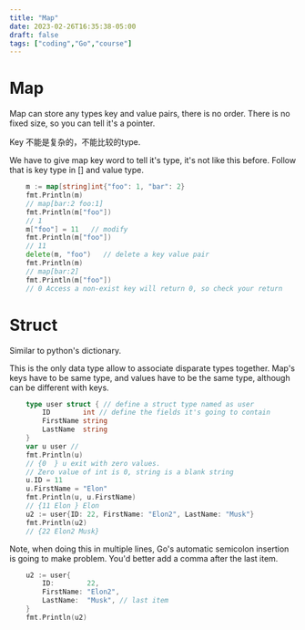 ```yaml
---
title: "Map"
date: 2023-02-26T16:35:38-05:00
draft: false
tags: ["coding","Go","course"]
---
```


# Map

Map can store any types key and value pairs, there is no order. There is no fixed size, so you can tell it's a pointer.

Key 不能是复杂的，不能比较的type.

We have to give map key word to tell it's type, it's not like this before. Follow that is key type in [] and value type.

```go
	m := map[string]int{"foo": 1, "bar": 2} 
	fmt.Println(m)
    // map[bar:2 foo:1]
    fmt.Println(m["foo"])
    // 1
	m["foo"] = 11   // modify
	fmt.Println(m["foo"])
    // 11
	delete(m, "foo")   // delete a key value pair
	fmt.Println(m)
    // map[bar:2]
	fmt.Println(m["foo"])
    // 0 Access a non-exist key will return 0, so check your return
```

# Struct

Similar to python's dictionary. 

This is the only data type allow to associate disparate types together. Map's keys have to be same type, and values have to be the same type, although can be different with keys.

```go
	type user struct { // define a struct type named as user
		ID        int // define the fields it's going to contain
		FirstName string
		LastName  string
	}
	var u user // 
	fmt.Println(u)
    // {0  } u exit with zero values. 
    // Zero value of int is 0, string is a blank string
    u.ID = 11
	u.FirstName = "Elon"
	fmt.Println(u, u.FirstName)
    // {11 Elon } Elon
    u2 := user{ID: 22, FirstName: "Elon2", LastName: "Musk"}
	fmt.Println(u2)
    // {22 Elon2 Musk}
```
Note, when doing this in multiple lines, Go's automatic semicolon insertion is going to make problem.  You'd better add a comma after the last item.
```go
	u2 := user{
		ID:        22,
		FirstName: "Elon2",
		LastName:  "Musk", // last item
	}
	fmt.Println(u2)
```